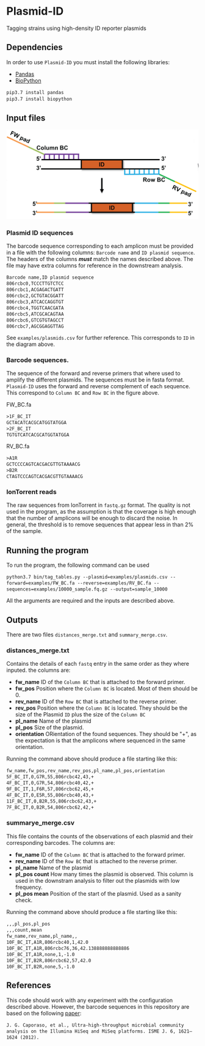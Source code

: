 # Plasmid-ID
Tagging strains using high-density ID reporter plasmids


## Dependencies

In order to use ```Plasmid-ID``` you must install the following libraries:

* [Pandas](https://pandas.pydata.org)
* [BioPython](https://biopython.org)


```sh
pip3.7 install pandas
pip3.7 install biopython

```

## Input files

![Diagram](figures/Workflow_IT_PCR-01B.png)

### Plasmid ID sequences

The barcode sequence corresponding to each amplicon must be provided in a file with the following columns: ```Barcode name``` and ```ID plasmid sequence```. The headers of the columns ***must*** match the names described above. The file may have extra columns for reference in the downstream analysis. 

```csv
Barcode name,ID plasmid sequence
806rcbc0,TCCCTTGTCTCC
806rcbc1,ACGAGACTGATT
806rcbc2,GCTGTACGGATT
806rcbc3,ATCACCAGGTGT
806rcbc4,TGGTCAACGATA
806rcbc5,ATCGCACAGTAA
806rcbc6,GTCGTGTAGCCT
806rcbc7,AGCGGAGGTTAG
```


See ```examples/plasmids.csv``` for further reference. This corresponds to ```ID``` in the diagram above. 

### Barcode sequences. 

The sequence of the forward and reverse primers that where used to amplify the different plasmids. The sequences must be in fasta format. ```Plasmid-ID``` uses the forward and reverse complement of each sequence.  This correspond to ```Column BC``` and ```Row BC``` in the figure above. 


FW_BC.fa
```
>1F_BC_IT   
GCTACATCACGCATGGTATGGA
>2F_BC_IT   
TGTGTCATCACGCATGGTATGGA
```

RV_BC.fa
```
>A1R    
GCTCCCCAGTCACGACGTTGTAAAACG
>B2R    
CTAGTCCCAGTCACGACGTTGTAAAACG
```


### IonTorrent reads

The raw sequences from IonTorrent in ```fastq.gz``` format. The quality is not used in the program, as the assumption is that the coverage is high enough that the number of amplicons will be enough to discard the noise. In general, the threshold is to remove sequences that appear less in than 2% of the sample. 




## Running the program 

To run the program, the following command can be used

```
python3.7 bin/tag_tables.py --plasmid=examples/plasmids.csv --forward=examples/FW_BC.fa --reverse=examples/RV_BC.fa --sequences=examples/10000_sample.fq.gz --output=sample_10000
```

All the arguments are required and the inputs are described above. 


## Outputs

There are two files ```distances_merge.txt``` and ```summary_merge.csv```. 

### distances_merge.txt

Contains the details of each ```fastq``` entry in the same order as they where inputed. the columns are: 

* **fw_name** ID of the ```Column BC``` that is attached to the forward primer. 
* **fw_pos** Position where the ```Column BC``` is located. Most of them should be 0. 
* **rev_name** ID of the ```Row BC``` that is attached to the reverse primer. 
* **rev_pos** Position where the ```Column BC``` is located. They should be the size of the Plasmid ```ID``` plus the size of the ```Column BC```
* **pl_name** Name of the plasmid
* **pl_pos** Size of the plasmid. 
* **orientation** ORientation of the found sequences. They should be "+", as the expectation is that the amplicons where sequenced in the same orientation. 

Running the command above should produce a file starting like this: 

```
fw_name,fw_pos,rev_name,rev_pos,pl_name,pl_pos,orientation
5F_BC_IT,0,G7R,55,806rcbc42,43,+
4F_BC_IT,0,G7R,54,806rcbc40,42,+
9F_BC_IT,1,F6R,57,806rcbc62,45,+
4F_BC_IT,0,E5R,55,806rcbc40,43,+
11F_BC_IT,0,B2R,55,806rcbc62,43,+
7F_BC_IT,0,B2R,54,806rcbc62,42,+
```

### summarye_merge.csv

This file contains the counts of the observations of each plasmid and their corresponding barcodes. The columns are:

* **fw_name** ID of the ```Column BC``` that is attached to the forward primer. 
* **rev_name** ID of the ```Row BC``` that is attached to the reverse primer. 
* **pl_name** Name of the plasmid
* **pl_pos count** How many times the plasmid is observed. This column is used in the downstram analysis to filter out the plasmids with low frequency. 
* **pl_pos mean** Position of the start of the plasmid. Used as a sanity check. 

Running the command above should produce a file starting like this: 

```
,,,pl_pos,pl_pos
,,,count,mean
fw_name,rev_name,pl_name,,
10F_BC_IT,A1R,806rcbc40,1,42.0
10F_BC_IT,A1R,806rcbc76,36,42.138888888888886
10F_BC_IT,A1R,none,1,-1.0
10F_BC_IT,B2R,806rcbc62,57,42.0
10F_BC_IT,B2R,none,5,-1.0
```



## References

This code should work with any experiment with the configuration described above. However, the barcode sequences in this repository are based on the following [paper](https://www.nature.com/articles/ismej20128):

```
J. G. Caporaso, et al., Ultra-high-throughput microbial community analysis on the Illumina HiSeq and MiSeq platforms. ISME J. 6, 1621–1624 (2012).
```
